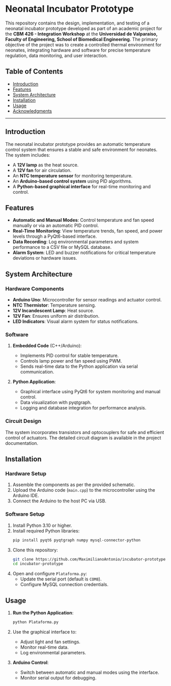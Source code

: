# Neonatal Incubator Prototype

This repository contains the design, implementation, and testing of a neonatal incubator prototype developed as part of an academic project for the **CBM 426 - Integration Workshop** at the **Universidad de Valparaíso, Faculty of Engineering, School of Biomedical Engineering**. The primary objective of the project was to create a controlled thermal environment for neonates, integrating hardware and software for precise temperature regulation, data monitoring, and user interaction.

## Table of Contents
- [Introduction](#introduction)
- [Features](#features)
- [System Architecture](#system-architecture)
- [Installation](#installation)
- [Usage](#usage)
- [Acknowledgments](#acknowledgments)

---

## Introduction

The neonatal incubator prototype provides an automatic temperature control system that ensures a stable and safe environment for neonates. The system includes:
- A **12V lamp** as the heat source.
- A **12V fan** for air circulation.
- An **NTC temperature sensor** for monitoring temperature.
- An **Arduino-based control system** using PID algorithms.
- A **Python-based graphical interface** for real-time monitoring and control.

## Features

- **Automatic and Manual Modes**: Control temperature and fan speed manually or via an automatic PID control.
- **Real-Time Monitoring**: View temperature trends, fan speed, and power levels through a PyQt6-based interface.
- **Data Recording**: Log environmental parameters and system performance to a CSV file or MySQL database.
- **Alarm System**: LED and buzzer notifications for critical temperature deviations or hardware issues.

## System Architecture

### Hardware Components
- **Arduino Uno**: Microcontroller for sensor readings and actuator control.
- **NTC Thermistor**: Temperature sensing.
- **12V Incandescent Lamp**: Heat source.
- **12V Fan**: Ensures uniform air distribution.
- **LED Indicators**: Visual alarm system for status notifications.

### Software
1. **Embedded Code** (C++/Arduino):
   - Implements PID control for stable temperature.
   - Controls lamp power and fan speed using PWM.
   - Sends real-time data to the Python application via serial communication.

2. **Python Application**:
   - Graphical interface using PyQt6 for system monitoring and manual control.
   - Data visualization with pyqtgraph.
   - Logging and database integration for performance analysis.

### Circuit Design
The system incorporates transistors and optocouplers for safe and efficient control of actuators. The detailed circuit diagram is available in the project documentation.

## Installation

### Hardware Setup
1. Assemble the components as per the provided schematic.
2. Upload the Arduino code (`main.cpp`) to the microcontroller using the Arduino IDE.
3. Connect the Arduino to the host PC via USB.

### Software Setup
1. Install Python 3.10 or higher.
2. Install required Python libraries:
   ```bash
   pip install pyqt6 pyqtgraph numpy mysql-connector-python
   ```
3. Clone this repository:
   ```bash
   git clone https://github.com/MaximilianoAntonio/incubator-prototype.git
   cd incubator-prototype
   ```
4. Open and configure `Plataforma.py`:
   - Update the serial port (default is `COM8`).
   - Configure MySQL connection credentials.

## Usage

1. **Run the Python Application**:
   ```bash
   python Plataforma.py
   ```
2. Use the graphical interface to:
   - Adjust light and fan settings.
   - Monitor real-time data.
   - Log environmental parameters.

3. **Arduino Control**:
   - Switch between automatic and manual modes using the interface.
   - Monitor serial output for debugging.
